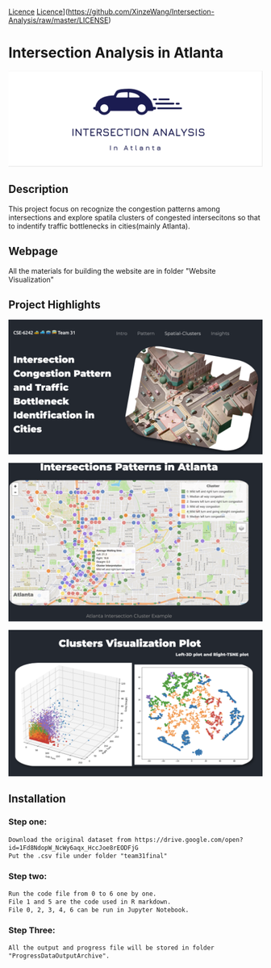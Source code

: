 [Licence](https://img.shields.io/badge/Language-JavaScript+Python-brightgreen)
[Licence](https://img.shields.io/badge/license-GPL--3.0-blue.svg)](https://github.com/XinzeWang/Intersection-Analysis/raw/master/LICENSE) 

# Intersection Analysis in Atlanta

![title_logo](https://github.com/XinzeWang/Intersection-Analysis/raw/master/readme-resource/logo.png)

## Description
This project focus on recognize the congestion patterns among intersections and explore spatila clusters of congested intersecitons so that to indentify traffic bottlenecks in cities(mainly Atlanta).

## Webpage

All the materials for building the website are in folder "Website Visualization"

## Project Highlights
 ![image1](https://github.com/XinzeWang/Intersection-Analysis/raw/master/readme-resource/screen1.png)
 
 ![image2](https://github.com/XinzeWang/Intersection-Analysis/raw/master/readme-resource/screen2.png)
 
 ![image3](https://github.com/XinzeWang/Intersection-Analysis/raw/master/readme-resource/screen3.png)

## Installation
### Step one:
    Download the original dataset from https://drive.google.com/open?id=1Fd8NdopW_NcWy6aqx_HccJoe8rEODFjG
    Put the .csv file under folder "team31final"

### Step two:
    Run the code file from 0 to 6 one by one.
    File 1 and 5 are the code used in R markdown.
    File 0, 2, 3, 4, 6 can be run in Jupyter Notebook.

### Step Three:
    All the output and progress file will be stored in folder "ProgressDataOutputArchive".

